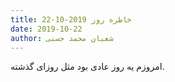 ```yaml
---
title: خاطره روز 2019-10-22
date: 2019-10-22
author: شعبان محمد حسنی
---
```


امروزم یه روز عادی بود مثل روزای گذشته.